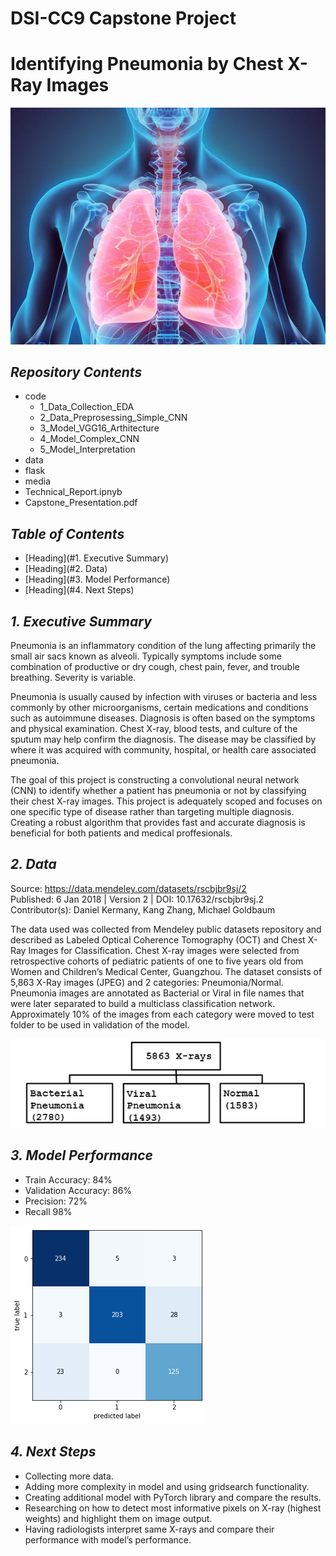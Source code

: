 ﻿# DSI-CC9 Capstone Project

# Identifying Pneumonia by Chest X-Ray Images

![chest-xray-image](./media/636619135583776321-GettyImages-530196490.jpg)

## ***Repository Contents***

- code  
    - 1_Data_Collection_EDA  
    - 2_Data_Preprosessing_Simple_CNN  
    - 3_Model_VGG16_Arthitecture  
    - 4_Model_Complex_CNN  
    - 5_Model_Interpretation  
- data  
- flask  
- media  
- Technical_Report.ipnyb  
- Capstone_Presentation.pdf  

## ***Table of Contents***

- [Heading](#1. Executive Summary)
- [Heading](#2. Data)
- [Heading](#3. Model Performance)
- [Heading](#4. Next Steps)

## ***1. Executive Summary***

Pneumonia is an inflammatory condition of the lung affecting primarily the small air sacs known as alveoli. Typically symptoms include some combination of productive or dry cough, chest pain, fever, and trouble breathing. Severity is variable.

Pneumonia is usually caused by infection with viruses or bacteria and less commonly by other microorganisms, certain medications and conditions such as autoimmune diseases. Diagnosis is often based on the symptoms and physical examination. Chest X-ray, blood tests, and culture of the sputum may help confirm the diagnosis. The disease may be classified by where it was acquired with community, hospital, or health care associated pneumonia.

The goal of this project is constructing a convolutional neural network (CNN) to identify whether a patient has pneumonia or not by classifying their chest X-ray images. This project is adequately scoped and focuses on one specific type of disease rather than targeting multiple diagnosis. Creating a robust algorithm that provides fast and accurate diagnosis is beneficial for both patients and medical proffesionals.


## ***2. Data***

Source: https://data.mendeley.com/datasets/rscbjbr9sj/2  
Published: 6 Jan 2018 | Version 2 | DOI: 10.17632/rscbjbr9sj.2  
Contributor(s): Daniel Kermany, Kang Zhang, Michael Goldbaum  

The data used was collected from Mendeley public datasets repository and described as Labeled Optical Coherence Tomography (OCT) and Chest X-Ray Images for Classification. Chest X-ray images were selected from retrospective cohorts of pediatric patients of one to five years old from Women and Children’s Medical Center, Guangzhou. The dataset consists of 5,863 X-Ray images (JPEG) and 2 categories: Pneumonia/Normal. Pneumonia images are annotated as Bacterial or Viral in file names that were later separated to build a multiclass classification network.  
Approximately 10% of the images from each category were moved to test folder to be used in validation of the model.

![data](./media/data.png)

## ***3. Model Performance***

- Train Accuracy: 84%  
- Validation Accuracy: 86%  
- Precision: 72%  
- Recall 98%  

![chest-xray-image](./media/confusion_matrix.png)

## ***4. Next Steps***

- Collecting more data.  
- Adding more complexity in model and using gridsearch functionality.  
- Creating additional model with PyTorch library and compare the results.  
- Researching on how to detect most informative pixels on X-ray (highest weights) and highlight them on image output.  
- Having radiologists interpret same X-rays and compare their performance with model’s performance.

